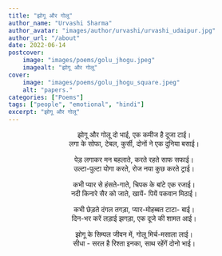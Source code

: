 ```yaml
---
title: "झोगू और गोलू"
author_name: "Urvashi Sharma"
author_avatar: "images/author/urvashi/urvashi_udaipur.jpg"
author_url: "/about"
date: 2022-06-14
postcover:
    image: "images/poems/golu_jhogu.jpeg"
    imagealt: "झोगू और गोलू"
cover:
    image: "images/poems/golu_jhogu_square.jpeg"
    alt: "papers."
categories: ["Poems"]
tags: ["people", "emotional", "hindi"]
excerpt: "झोगू और गोलू"
---
```

<center>

झोगू और गोलू दो भाई, एक कमीज है दूजा टाई।<br>
लगा के सोफा, टेबल, कुर्सी, दोनों ने एक दुनिया बसाई।

पेड़ लगाकर मन बहलाते, करते रहते साफ सफाई।<br>
उल्टा-पुल्टा योगा करते, रोज नया कुछ करते ट्राई।

कभी प्यार से हंसते-गाते, चिपक के बांटे एक रजाई।<br>
नदी किनारे सैर को जाते, खायें- पियें पकवान मिठाई।

कभी छेड़ते दंगल तगड़ा, प्यार-मोहब्बत टाटा- बाई।<br>
दिन-भर करें लड़ाई झगड़ा, एक दूजे की शामत आई।

झोगू के सिम्पल जीवन में, गोलू मिर्च-मसाला लाई।<br>
सीधा - सरल है रिश्ता इनका, साथ रहेंगें दोनो भाई।

</center>